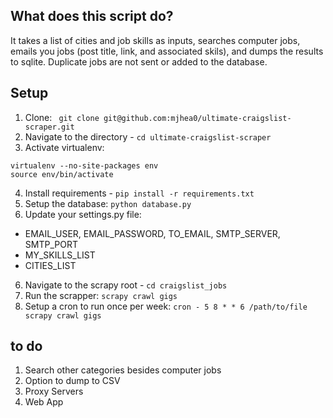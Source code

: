 ## What does this script do?

It takes a list of cities and job skills as inputs, searches computer jobs, emails you jobs (post title, link, and associated skils), and dumps the results to sqlite. Duplicate jobs are not sent or added to the database. 

## Setup

1. Clone: ` git clone git@github.com:mjhea0/ultimate-craigslist-scraper.git`
2. Navigate to the directory - `cd ultimate-craigslist-scraper`
3. Activate virtualenv:

  ```shell
  virtualenv --no-site-packages env
  source env/bin/activate
  ```
4. Install requirements - `pip install -r requirements.txt`
4. Setup the database: `python database.py`
5. Update your settings.py file:
  - EMAIL_USER, EMAIL_PASSWORD, TO_EMAIL, SMTP_SERVER, SMTP_PORT
  - MY_SKILLS_LIST
  - CITIES_LIST

6. Navigate to the scrapy root - `cd craigslist_jobs`
7. Run the scrapper: `scrapy crawl gigs`
8. Setup a cron to run once per week: `cron - 5 8 * * 6 /path/to/file scrapy crawl gigs`

## to do

1. Search other categories besides computer jobs
2. Option to dump to CSV
3. Proxy Servers
4. Web App
